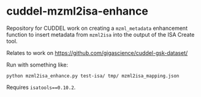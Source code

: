 # cuddel-mzml2isa-enhance

Repository for CUDDEL work on creating a `mzml_metadata` enhancement function to insert metadata from `mzml2isa` into the output of the ISA Create tool.

Relates to work on https://github.com/gigascience/cuddel-gsk-dataset/

Run with something like:
```
python mzml2isa_enhance.py test-isa/ tmp/ mzml2isa_mapping.json
```
Requires `isatools==0.10.2`.

